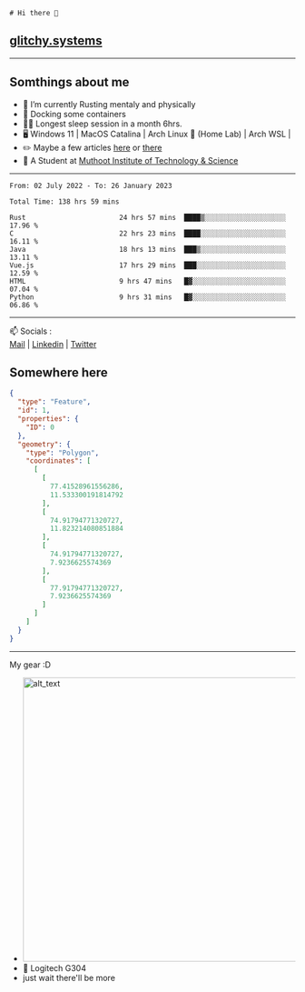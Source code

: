 ```
# Hi there 👋
```
## [glitchy.systems](https://glitchy.systems)
---

## Somthings about me



- 🌱 I’m currently Rusting mentaly and physically
- 🐋 Docking some containers
- 😶‍🌫️ Longest sleep session in a month 6hrs.
- 🖥️ Windows 11 | MacOS Catalina | Arch Linux 🦩 (Home Lab) | Arch WSL |
- ✏️ Maybe a few articles [here](https://medium.com/@advaithnarayanan8) or [there](https://medium.com/@advaithnarayanan8)
- 📑 A Student at [Muthoot Institute of Technology & Science](https://mgmits.ac.in/)



---

<!--START_SECTION:waka-->

```text
From: 02 July 2022 - To: 26 January 2023

Total Time: 138 hrs 59 mins

Rust                       24 hrs 57 mins  ████▒░░░░░░░░░░░░░░░░░░░░   17.96 %
C                          22 hrs 23 mins  ████░░░░░░░░░░░░░░░░░░░░░   16.11 %
Java                       18 hrs 13 mins  ███▒░░░░░░░░░░░░░░░░░░░░░   13.11 %
Vue.js                     17 hrs 29 mins  ███░░░░░░░░░░░░░░░░░░░░░░   12.59 %
HTML                       9 hrs 47 mins   █▓░░░░░░░░░░░░░░░░░░░░░░░   07.04 %
Python                     9 hrs 31 mins   █▓░░░░░░░░░░░░░░░░░░░░░░░   06.86 %
```

<!--END_SECTION:waka-->

---

📫 Socials :<br>
[Mail](mailto:advaithnarayanan8@gmail.com) | [Linkedin](https://www.linkedin.com/in/advaith-narayanan-a72152214/) | [Twitter](https://twitter.com/advaithnarayan)

## Somewhere here

```geojson
{
  "type": "Feature",
  "id": 1,
  "properties": {
    "ID": 0
  },
  "geometry": {
    "type": "Polygon",
    "coordinates": [
      [
        [
          77.41528961556286,
          11.533300191814792
        ],
        [
          74.91794771320727,
          11.823214080851884
        ],
        [
          74.91794771320727,
          7.9236625574369
        ],
        [
          77.91794771320727,
          7.9236625574369
        ]
      ]
    ]
  }
}
```


--- 
My gear :D

- [<img alt="alt_text" width="500px" src="https://valid.x86.fr/cache/banner/xv24bv-6.png" />](https://valid.x86.fr/xv24bv)
- 🐁 Logitech G304
- just wait there'll be more

